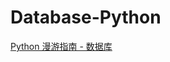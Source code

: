 # Database-Python
[Python 漫游指南 - 数据库](https://www.divinerhjf.xyz/posts/2020-02-16-database-python/)
